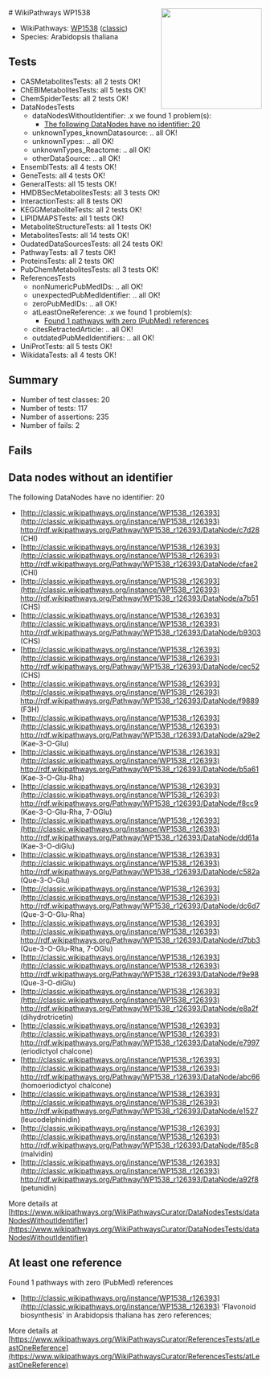 <img style="float: right; width: 200px" src="https://upload.wikimedia.org/wikipedia/commons/thumb/8/83/Wplogo_with_text_500.png/640px-Wplogo_with_text_500.png" />
# WikiPathways WP1538

* WikiPathways: [WP1538](https://wikipathways.org/pathways/WP1538) ([classic](https://classic.wikipathways.org/instance/WP1538))
* Species: Arabidopsis thaliana
## Tests
* CASMetabolitesTests: all 2 tests OK!
* ChEBIMetabolitesTests: all 5 tests OK!
* ChemSpiderTests: all 2 tests OK!
* DataNodesTests
    * dataNodesWithoutIdentifier: .x we found 1 problem(s):
        * [The following DataNodes have no identifier: 20](#8792c4af)
    * unknownTypes_knownDatasource: .. all OK!
    * unknownTypes: .. all OK!
    * unknownTypes_Reactome: .. all OK!
    * otherDataSource: .. all OK!
* EnsemblTests: all 4 tests OK!
* GeneTests: all 4 tests OK!
* GeneralTests: all 15 tests OK!
* HMDBSecMetabolitesTests: all 3 tests OK!
* InteractionTests: all 8 tests OK!
* KEGGMetaboliteTests: all 2 tests OK!
* LIPIDMAPSTests: all 1 tests OK!
* MetaboliteStructureTests: all 1 tests OK!
* MetabolitesTests: all 14 tests OK!
* OudatedDataSourcesTests: all 24 tests OK!
* PathwayTests: all 7 tests OK!
* ProteinsTests: all 2 tests OK!
* PubChemMetabolitesTests: all 3 tests OK!
* ReferencesTests
    * nonNumericPubMedIDs: .. all OK!
    * unexpectedPubMedIdentifier: .. all OK!
    * zeroPubMedIDs: .. all OK!
    * atLeastOneReference: .x we found 1 problem(s):
        * [Found 1 pathways with zero (PubMed) references](#d0a459f0)
    * citesRetractedArticle: .. all OK!
    * outdatedPubMedIdentifiers: .. all OK!
* UniProtTests: all 5 tests OK!
* WikidataTests: all 4 tests OK!


## Summary

* Number of test classes: 20
* Number of tests: 117
* Number of assertions: 235
* Number of fails: 2

## Fails

<a name="8792c4af" />

## Data nodes without an identifier

The following DataNodes have no identifier: 20

* [http://classic.wikipathways.org/instance/WP1538_r126393](http://classic.wikipathways.org/instance/WP1538_r126393) http://rdf.wikipathways.org/Pathway/WP1538_r126393/DataNode/c7d28 (CHI)
* [http://classic.wikipathways.org/instance/WP1538_r126393](http://classic.wikipathways.org/instance/WP1538_r126393) http://rdf.wikipathways.org/Pathway/WP1538_r126393/DataNode/cfae2 (CHI)
* [http://classic.wikipathways.org/instance/WP1538_r126393](http://classic.wikipathways.org/instance/WP1538_r126393) http://rdf.wikipathways.org/Pathway/WP1538_r126393/DataNode/a7b51 (CHS)
* [http://classic.wikipathways.org/instance/WP1538_r126393](http://classic.wikipathways.org/instance/WP1538_r126393) http://rdf.wikipathways.org/Pathway/WP1538_r126393/DataNode/b9303 (CHS)
* [http://classic.wikipathways.org/instance/WP1538_r126393](http://classic.wikipathways.org/instance/WP1538_r126393) http://rdf.wikipathways.org/Pathway/WP1538_r126393/DataNode/cec52 (CHS)
* [http://classic.wikipathways.org/instance/WP1538_r126393](http://classic.wikipathways.org/instance/WP1538_r126393) http://rdf.wikipathways.org/Pathway/WP1538_r126393/DataNode/f9889 (F3H)
* [http://classic.wikipathways.org/instance/WP1538_r126393](http://classic.wikipathways.org/instance/WP1538_r126393) http://rdf.wikipathways.org/Pathway/WP1538_r126393/DataNode/a29e2 (Kae-3-O-Glu)
* [http://classic.wikipathways.org/instance/WP1538_r126393](http://classic.wikipathways.org/instance/WP1538_r126393) http://rdf.wikipathways.org/Pathway/WP1538_r126393/DataNode/b5a61 (Kae-3-O-Glu-Rha)
* [http://classic.wikipathways.org/instance/WP1538_r126393](http://classic.wikipathways.org/instance/WP1538_r126393) http://rdf.wikipathways.org/Pathway/WP1538_r126393/DataNode/f8cc9 (Kae-3-O-Glu-Rha, 7-OGlu)
* [http://classic.wikipathways.org/instance/WP1538_r126393](http://classic.wikipathways.org/instance/WP1538_r126393) http://rdf.wikipathways.org/Pathway/WP1538_r126393/DataNode/dd61a (Kae-3-O-diGlu)
* [http://classic.wikipathways.org/instance/WP1538_r126393](http://classic.wikipathways.org/instance/WP1538_r126393) http://rdf.wikipathways.org/Pathway/WP1538_r126393/DataNode/c582a (Que-3-O-Glu)
* [http://classic.wikipathways.org/instance/WP1538_r126393](http://classic.wikipathways.org/instance/WP1538_r126393) http://rdf.wikipathways.org/Pathway/WP1538_r126393/DataNode/dc6d7 (Que-3-O-Glu-Rha)
* [http://classic.wikipathways.org/instance/WP1538_r126393](http://classic.wikipathways.org/instance/WP1538_r126393) http://rdf.wikipathways.org/Pathway/WP1538_r126393/DataNode/d7bb3 (Que-3-O-Glu-Rha, 7-OGlu)
* [http://classic.wikipathways.org/instance/WP1538_r126393](http://classic.wikipathways.org/instance/WP1538_r126393) http://rdf.wikipathways.org/Pathway/WP1538_r126393/DataNode/f9e98 (Que-3-O-diGlu)
* [http://classic.wikipathways.org/instance/WP1538_r126393](http://classic.wikipathways.org/instance/WP1538_r126393) http://rdf.wikipathways.org/Pathway/WP1538_r126393/DataNode/e8a2f (dihydrotricetin)
* [http://classic.wikipathways.org/instance/WP1538_r126393](http://classic.wikipathways.org/instance/WP1538_r126393) http://rdf.wikipathways.org/Pathway/WP1538_r126393/DataNode/e7997 (eriodictyol chalcone)
* [http://classic.wikipathways.org/instance/WP1538_r126393](http://classic.wikipathways.org/instance/WP1538_r126393) http://rdf.wikipathways.org/Pathway/WP1538_r126393/DataNode/abc66 (homoeriodictyol chalcone)
* [http://classic.wikipathways.org/instance/WP1538_r126393](http://classic.wikipathways.org/instance/WP1538_r126393) http://rdf.wikipathways.org/Pathway/WP1538_r126393/DataNode/e1527 (leucodelphinidin)
* [http://classic.wikipathways.org/instance/WP1538_r126393](http://classic.wikipathways.org/instance/WP1538_r126393) http://rdf.wikipathways.org/Pathway/WP1538_r126393/DataNode/f85c8 (malvidin)
* [http://classic.wikipathways.org/instance/WP1538_r126393](http://classic.wikipathways.org/instance/WP1538_r126393) http://rdf.wikipathways.org/Pathway/WP1538_r126393/DataNode/a92f8 (petunidin)


More details at [https://www.wikipathways.org/WikiPathwaysCurator/DataNodesTests/dataNodesWithoutIdentifier](https://www.wikipathways.org/WikiPathwaysCurator/DataNodesTests/dataNodesWithoutIdentifier)

<a name="d0a459f0" />

## At least one reference

Found 1 pathways with zero (PubMed) references

* [http://classic.wikipathways.org/instance/WP1538_r126393](http://classic.wikipathways.org/instance/WP1538_r126393) 'Flavonoid biosynthesis' in Arabidopsis thaliana has zero references; 


More details at [https://www.wikipathways.org/WikiPathwaysCurator/ReferencesTests/atLeastOneReference](https://www.wikipathways.org/WikiPathwaysCurator/ReferencesTests/atLeastOneReference)

